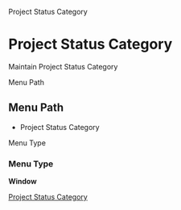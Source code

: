 
Project Status Category
# Project Status Category


Maintain Project Status Category

Menu Path
## Menu Path



- Project Status Category

Menu Type
### Menu Type

**Window**


[Project Status Category](../../window-project-status-category.md)